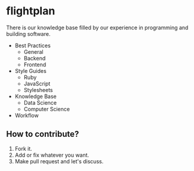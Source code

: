 # flightplan

There is our knowledge base filled by our experience in programming and building software.

* Best Practices
  * General
  * Backend
  * Frontend
* Style Guides
  * Ruby
  * JavaScript
  * Stylesheets
* Knowledge Base
  * Data Science
  * Computer Science
* Workflow

## How to contribute?

1. Fork it.
2. Add or fix whatever you want.
3. Make pull request and let's discuss.
